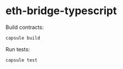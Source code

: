 # eth-bridge-typescript

Build contracts:

``` sh
capsule build
```

Run tests:

``` sh
capsule test
```
